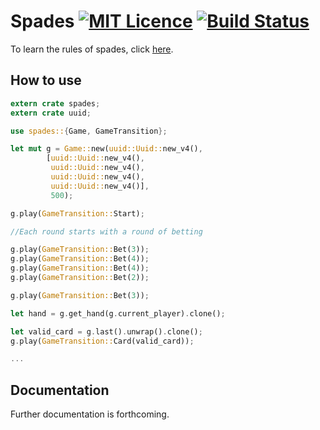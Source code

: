 
# Spades [![MIT Licence](	https://img.shields.io/github/license/wlim33/rust-spades.svg)](https://github.com/wlim33/rust-spades/blob/master/LICENSE.txt) [![Build Status](https://travis-ci.org/wlim33/rust-spades.svg?branch=master)](https://travis-ci.org/wlim33/rust-spades)

To learn the rules of spades, click [here](http://www.hoylegaming.com/rules/showrule.aspx?RuleID=227).


## How to use
```rust
extern crate spades;
extern crate uuid;

use spades::{Game, GameTransition};

let mut g = Game::new(uuid::Uuid::new_v4(), 
        [uuid::Uuid::new_v4(), 
         uuid::Uuid::new_v4(), 
         uuid::Uuid::new_v4(), 
         uuid::Uuid::new_v4()], 
         500);

g.play(GameTransition::Start);

//Each round starts with a round of betting

g.play(GameTransition::Bet(3));
g.play(GameTransition::Bet(4));
g.play(GameTransition::Bet(4));
g.play(GameTransition::Bet(2));

g.play(GameTransition::Bet(3));

let hand = g.get_hand(g.current_player).clone();

let valid_card = g.last().unwrap().clone();
g.play(GameTransition::Card(valid_card));

...

```

## Documentation
Further documentation is forthcoming.

